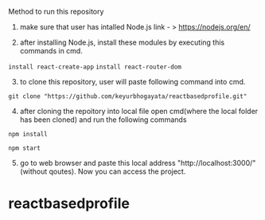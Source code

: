 Method to run this repository
1. make sure that user has intalled Node.js link - > https://nodejs.org/en/

2. after installing Node.js, install these modules by executing this commands in cmd.

`install react-create-app` 
`install react-router-dom`

3. to clone this repository, user will paste following command into cmd. 

`git clone "https://github.com/keyurbhogayata/reactbasedprofile.git"`
 
4. after cloning the repoitory into local file open cmd(where the local folder has been cloned) and run the following commands

`npm install`

`npm start`

5. go to web browser and paste this local address "http://localhost:3000/" (without qoutes). Now you can access the project. 
# reactbasedprofile


